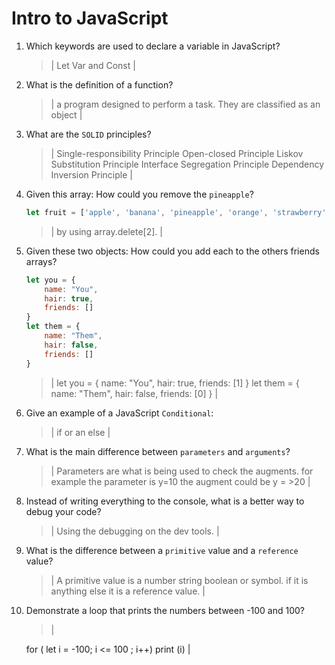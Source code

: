 # Intro to JavaScript
01. Which keywords are used to declare a variable in JavaScript?

    > | Let Var and Const |

02. What is the definition of a function?

    > | a program designed to perform a task. They are classified as an object |

03. What are the `SOLID` principles?

    > |
Single-responsibility Principle
Open-closed Principle
Liskov Substitution Principle
Interface Segregation Principle
Dependency Inversion Principle |

04. Given this array: How could you remove the `pineapple`?

    ```js
    let fruit = ['apple', 'banana', 'pineapple', 'orange', 'strawberry']
    ```

    > | by using array.delete[2].  |

05. Given these two objects: How could you add each to the others friends arrays?

    ```js
    let you = {
        name: "You",
        hair: true,
        friends: []
    }
    let them = {
        name: "Them",
        hair: false,
        friends: []
    }
    ```

    > |  let you = {
        name: "You",
        hair: true,
        friends: [1]
    }
    let them = {
        name: "Them",
        hair: false,
        friends: [0]
    }  |

06. Give an example of a JavaScript `Conditional`:

    > | if or an else  |

07. What is the main difference between `parameters` and `arguments`?

    > | Parameters are what is being used to check the augments. for example the parameter is y=10 the augment could be y = >20 |

08. Instead of writing everything to the console, what is a better way to debug your code?

    > | Using the debugging on the dev tools. |

09. What is the difference between a `primitive` value and a `reference` value?

    > | A primitive value is a number string boolean or symbol. if it is anything else it is a reference value.  |

10. Demonstrate a loop that prints the numbers between -100 and 100?

    > | 
    
    for (
        let i = -100; i <= 100 ; i++) 
        print (i)
        |
